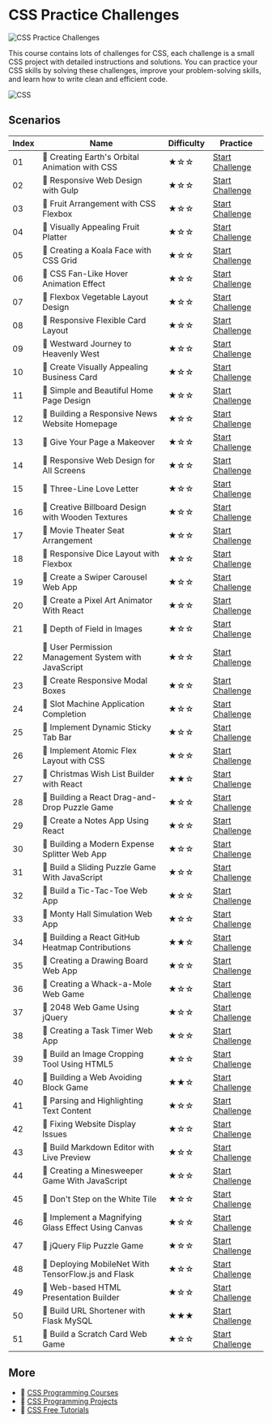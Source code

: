 # CSS Practice Challenges

![CSS Practice Challenges](https://cover-creator.appbot.io/css-practice-challenges.png)

This course contains lots of challenges for CSS, each challenge is a small CSS project with detailed instructions and solutions. You can practice your CSS skills by solving these challenges, improve your problem-solving skills, and learn how to write clean and efficient code.

![CSS](https://img.shields.io/badge/CSS-whitesmoke?style=for-the-badge&logo=css)


## Scenarios

|   Index | Name                                                | Difficulty   | Practice                                                                   |
|---------|-----------------------------------------------------|--------------|----------------------------------------------------------------------------|
|      01 | 🎯 Creating Earth's Orbital Animation with CSS       | ★☆☆          | <a target='_blank' href='https://labex.io/labs/300053'>Start Challenge</a> |
|      02 | 🎯 Responsive Web Design with Gulp                   | ★☆☆          | <a target='_blank' href='https://labex.io/labs/300096'>Start Challenge</a> |
|      03 | 🎯 Fruit Arrangement with CSS Flexbox                | ★☆☆          | <a target='_blank' href='https://labex.io/labs/300074'>Start Challenge</a> |
|      04 | 🎯 Visually Appealing Fruit Platter                  | ★☆☆          | <a target='_blank' href='https://labex.io/labs/300079'>Start Challenge</a> |
|      05 | 🎯 Creating a Koala Face with CSS Grid               | ★☆☆          | <a target='_blank' href='https://labex.io/labs/300050'>Start Challenge</a> |
|      06 | 🎯 CSS Fan-Like Hover Animation Effect               | ★☆☆          | <a target='_blank' href='https://labex.io/labs/299846'>Start Challenge</a> |
|      07 | 🎯 Flexbox Vegetable Layout Design                   | ★☆☆          | <a target='_blank' href='https://labex.io/labs/300069'>Start Challenge</a> |
|      08 | 🎯 Responsive Flexible Card Layout                   | ★☆☆          | <a target='_blank' href='https://labex.io/labs/300066'>Start Challenge</a> |
|      09 | 🎯 Westward Journey to Heavenly West                 | ★☆☆          | <a target='_blank' href='https://labex.io/labs/300122'>Start Challenge</a> |
|      10 | 🎯 Create Visually Appealing Business Card           | ★☆☆          | <a target='_blank' href='https://labex.io/labs/300114'>Start Challenge</a> |
|      11 | 🎯 Simple and Beautiful Home Page Design             | ★☆☆          | <a target='_blank' href='https://labex.io/labs/300089'>Start Challenge</a> |
|      12 | 🎯 Building a Responsive News Website Homepage       | ★☆☆          | <a target='_blank' href='https://labex.io/labs/300043'>Start Challenge</a> |
|      13 | 🎯 Give Your Page a Makeover                         | ★☆☆          | <a target='_blank' href='https://labex.io/labs/300083'>Start Challenge</a> |
|      14 | 🎯 Responsive Web Design for All Screens             | ★☆☆          | <a target='_blank' href='https://labex.io/labs/300110'>Start Challenge</a> |
|      15 | 🎯 Three-Line Love Letter                            | ★☆☆          | <a target='_blank' href='https://labex.io/labs/298234'>Start Challenge</a> |
|      16 | 🎯 Creative Billboard Design with Wooden Textures    | ★☆☆          | <a target='_blank' href='https://labex.io/labs/300045'>Start Challenge</a> |
|      17 | 🎯 Movie Theater Seat Arrangement                    | ★☆☆          | <a target='_blank' href='https://labex.io/labs/300091'>Start Challenge</a> |
|      18 | 🎯 Responsive Dice Layout with Flexbox               | ★☆☆          | <a target='_blank' href='https://labex.io/labs/300061'>Start Challenge</a> |
|      19 | 🎯 Create a Swiper Carousel Web App                  | ★☆☆          | <a target='_blank' href='https://labex.io/labs/299491'>Start Challenge</a> |
|      20 | 🎯 Create a Pixel Art Animator With React            | ★☆☆          | <a target='_blank' href='https://labex.io/labs/299490'>Start Challenge</a> |
|      21 | 🎯 Depth of Field in Images                          | ★☆☆          | <a target='_blank' href='https://labex.io/labs/300047'>Start Challenge</a> |
|      22 | 🎯 User Permission Management System with JavaScript | ★☆☆          | <a target='_blank' href='https://labex.io/labs/299880'>Start Challenge</a> |
|      23 | 🎯 Create Responsive Modal Boxes                     | ★☆☆          | <a target='_blank' href='https://labex.io/labs/299872'>Start Challenge</a> |
|      24 | 🎯 Slot Machine Application Completion               | ★☆☆          | <a target='_blank' href='https://labex.io/labs/298227'>Start Challenge</a> |
|      25 | 🎯 Implement Dynamic Sticky Tab Bar                  | ★☆☆          | <a target='_blank' href='https://labex.io/labs/299844'>Start Challenge</a> |
|      26 | 🎯 Implement Atomic Flex Layout with CSS             | ★☆☆          | <a target='_blank' href='https://labex.io/labs/300041'>Start Challenge</a> |
|      27 | 🎯 Christmas Wish List Builder with React            | ★★☆          | <a target='_blank' href='https://labex.io/labs/299484'>Start Challenge</a> |
|      28 | 🎯 Building a React Drag-and-Drop Puzzle Game        | ★☆☆          | <a target='_blank' href='https://labex.io/labs/299486'>Start Challenge</a> |
|      29 | 🎯 Create a Notes App Using React                    | ★☆☆          | <a target='_blank' href='https://labex.io/labs/299489'>Start Challenge</a> |
|      30 | 🎯 Building a Modern Expense Splitter Web App        | ★☆☆          | <a target='_blank' href='https://labex.io/labs/299485'>Start Challenge</a> |
|      31 | 🎯 Build a Sliding Puzzle Game With JavaScript       | ★☆☆          | <a target='_blank' href='https://labex.io/labs/299481'>Start Challenge</a> |
|      32 | 🎯 Build a Tic-Tac-Toe Web App                       | ★☆☆          | <a target='_blank' href='https://labex.io/labs/299482'>Start Challenge</a> |
|      33 | 🎯 Monty Hall Simulation Web App                     | ★☆☆          | <a target='_blank' href='https://labex.io/labs/299499'>Start Challenge</a> |
|      34 | 🎯 Building a React GitHub Heatmap Contributions     | ★★☆          | <a target='_blank' href='https://labex.io/labs/299487'>Start Challenge</a> |
|      35 | 🎯 Creating a Drawing Board Web App                  | ★☆☆          | <a target='_blank' href='https://labex.io/labs/299492'>Start Challenge</a> |
|      36 | 🎯 Creating a Whack-a-Mole Web Game                  | ★☆☆          | <a target='_blank' href='https://labex.io/labs/299495'>Start Challenge</a> |
|      37 | 🎯 2048 Web Game Using jQuery                        | ★☆☆          | <a target='_blank' href='https://labex.io/labs/299477'>Start Challenge</a> |
|      38 | 🎯 Creating a Task Timer Web App                     | ★☆☆          | <a target='_blank' href='https://labex.io/labs/299494'>Start Challenge</a> |
|      39 | 🎯 Build an Image Cropping Tool Using HTML5          | ★☆☆          | <a target='_blank' href='https://labex.io/labs/299483'>Start Challenge</a> |
|      40 | 🎯 Building a Web Avoiding Block Game                | ★★☆          | <a target='_blank' href='https://labex.io/labs/299488'>Start Challenge</a> |
|      41 | 🎯 Parsing and Highlighting Text Content             | ★☆☆          | <a target='_blank' href='https://labex.io/labs/295863'>Start Challenge</a> |
|      42 | 🎯 Fixing Website Display Issues                     | ★☆☆          | <a target='_blank' href='https://labex.io/labs/300058'>Start Challenge</a> |
|      43 | 🎯 Build Markdown Editor with Live Preview           | ★☆☆          | <a target='_blank' href='https://labex.io/labs/299479'>Start Challenge</a> |
|      44 | 🎯 Creating a Minesweeper Game With JavaScript       | ★☆☆          | <a target='_blank' href='https://labex.io/labs/299493'>Start Challenge</a> |
|      45 | 🎯 Don't Step on the White Tile                      | ★☆☆          | <a target='_blank' href='https://labex.io/labs/299496'>Start Challenge</a> |
|      46 | 🎯 Implement a Magnifying Glass Effect Using Canvas  | ★☆☆          | <a target='_blank' href='https://labex.io/labs/299497'>Start Challenge</a> |
|      47 | 🎯 jQuery Flip Puzzle Game                           | ★☆☆          | <a target='_blank' href='https://labex.io/labs/299498'>Start Challenge</a> |
|      48 | 🎯 Deploying MobileNet With TensorFlow.js and Flask  | ★☆☆          | <a target='_blank' href='https://labex.io/labs/299451'>Start Challenge</a> |
|      49 | 🎯 Web-based HTML Presentation Builder               | ★☆☆          | <a target='_blank' href='https://labex.io/labs/299897'>Start Challenge</a> |
|      50 | 🎯 Build URL Shortener with Flask MySQL              | ★★★          | <a target='_blank' href='https://labex.io/labs/299511'>Start Challenge</a> |
|      51 | 🎯 Build a Scratch Card Web Game                     | ★☆☆          | <a target='_blank' href='https://labex.io/labs/299500'>Start Challenge</a> |

## More

- 🔗 [CSS Programming Courses](https://github.com/labex-labs/awesome-programming-courses)
- 🔗 [CSS Programming Projects](https://github.com/labex-labs/awesome-programming-projects)
- 🔗 [CSS Free Tutorials](https://github.com/labex-labs/css-free-tutorials)

